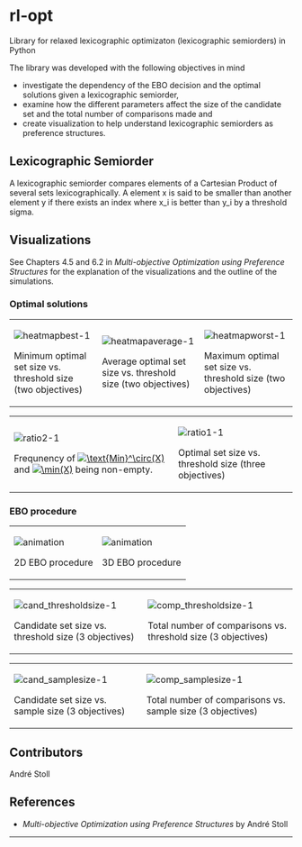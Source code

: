 # rl-opt

Library for relaxed lexicographic optimizaton (lexicographic semiorders) in Python

The library was developed with the following objectives in mind
* investigate the dependency of the EBO decision and the optimal solutions given a lexicographic semiorder,
* examine how the different parameters affect the size of the candidate set and the total number of comparisons made and 
* create visualization to help understand lexicographic semiorders as preference structures.

## Lexicographic Semiorder

A lexicographic semiorder compares elements of a Cartesian Product of several sets lexicographically. A element x is said to be smaller than
another element y if there exists an index where x_i is better than y_i by a threshold sigma.


## Visualizations

See Chapters 4.5 and 6.2 in *Multi-objective Optimization using Preference Structures* for the explanation of the visualizations and the outline of the simulations.

### Optimal solutions

<table>
<tr>
<td>

![heatmapbest-1](https://user-images.githubusercontent.com/44157083/61792470-1c160300-ae1d-11e9-9184-5723a5d534df.png)

Minimum optimal set size vs. threshold size (two objectives)

<td>

![heatmapaverage-1](https://user-images.githubusercontent.com/44157083/61792299-baee2f80-ae1c-11e9-9d15-47a3e1174cb4.png)

Average optimal set size vs. threshold size (two objectives)

<td>

![heatmapworst-1](https://user-images.githubusercontent.com/44157083/61792545-4d8ece80-ae1d-11e9-9a28-ded533f12dbf.png)

Maximum optimal set size vs. threshold size (two objectives)

</tr>
</table>


<table>
<tr>
<td>

![ratio2-1](https://user-images.githubusercontent.com/44157083/61794020-972ce880-ae20-11e9-858c-9f64c89a7380.png)

Frequnency of <a href="https://www.codecogs.com/eqnedit.php?latex=\text{Min}^\circ(X)" target="_blank"><img src="https://latex.codecogs.com/gif.latex?\text{Min}^\circ(X)" title="\text{Min}^\circ(X)" /></a> and <a href="https://www.codecogs.com/eqnedit.php?latex=\min(X)" target="_blank"><img src="https://latex.codecogs.com/gif.latex?\min(X)" title="\min(X)" /></a> being non-empty.

<td>

![ratio1-1](https://user-images.githubusercontent.com/44157083/61794290-2c2fe180-ae21-11e9-8c5a-e5de51f47b03.png)

Optimal set size vs. threshold size (three objectives)

</tr>
</table>
  
### EBO procedure

<table>
<tr>
<td>

![animation](https://user-images.githubusercontent.com/44157083/61469058-d40b6200-a97e-11e9-8e5b-d353fab65fc6.gif)

2D EBO procedure

<td>

![animation](https://user-images.githubusercontent.com/44157083/61469173-04eb9700-a97f-11e9-8db0-36e11d2c8704.gif)

3D EBO procedure

</tr>
</table>

<table>
<tr>
<td>

![cand_thresholdsize-1](https://user-images.githubusercontent.com/44157083/61794343-48cc1980-ae21-11e9-9dc4-5db43073920d.png)

Candidate set size vs. threshold size (3 objectives)

<td>

![comp_thresholdsize-1](https://user-images.githubusercontent.com/44157083/61794492-9ba5d100-ae21-11e9-98a2-5154f2953f0d.png)

Total number of comparisons vs. threshold size (3 objectives)

</tr>
</table>

<table>
<tr>
<td>

![cand_samplesize-1](https://user-images.githubusercontent.com/44157083/61794568-bed08080-ae21-11e9-8c3c-b899eefb1550.png)

Candidate set size vs. sample size (3 objectives)

<td>
  
![comp_samplesize-1](https://user-images.githubusercontent.com/44157083/61794652-e6bfe400-ae21-11e9-8d74-691ce86e8be8.png)

Total number of comparisons vs. sample size (3 objectives)

</tr>
</table>


## Contributors

André Stoll

## References

* *Multi-objective Optimization using Preference Structures*
by André Stoll

---

